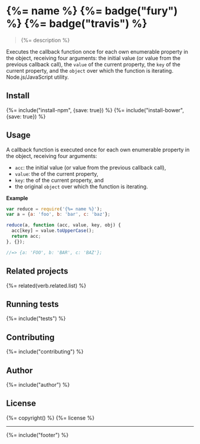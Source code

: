# {%= name %} {%= badge("fury") %} {%= badge("travis") %}

> {%= description %}

Executes the callback function once for each own enumerable property in the object, receiving four arguments: the initial value (or value from the previous callback call), the `value` of the current property, the `key` of the current property, and the `object` over which the function is iterating. Node.js/JavaScript utility.

## Install

{%= include("install-npm", {save: true}) %}
{%= include("install-bower", {save: true}) %}

## Usage

A callback function is executed once for each own enumerable property in the object, receiving four arguments:

  - `acc`: the initial value (or value from the previous callback call),
  - `value`: the of the current property,
  - `key`: the of the current property, and
  - the original `object` over which the function is iterating.

**Example**

```js
var reduce = require('{%= name %}');
var a = {a: 'foo', b: 'bar', c: 'baz'};

reduce(a, function (acc, value, key, obj) {
  acc[key] = value.toUpperCase();
  return acc;
}, {});

//=> {a: 'FOO', b: 'BAR', c: 'BAZ'};
```

## Related projects
{%= related(verb.related.list) %}

## Running tests
{%= include("tests") %}

## Contributing
{%= include("contributing") %}

## Author
{%= include("author") %}

## License
{%= copyright() %}
{%= license %}

***

{%= include("footer") %}
